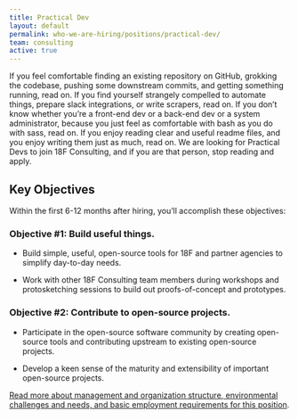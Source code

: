 ```yaml
---
title: Practical Dev
layout: default
permalink: who-we-are-hiring/positions/practical-dev/
team: consulting
active: true
---
```

If you feel comfortable finding an existing repository on GitHub, grokking the codebase, pushing some downstream commits, and getting something running, read on. If you find yourself strangely compelled to automate things, prepare slack integrations, or write scrapers, read on. If you don’t know whether you’re a front-end dev or a back-end dev or a system administrator, because you just feel as comfortable with bash as you do with sass, read on. If you enjoy reading clear and useful readme files, and you enjoy writing them just as much, read on. We are looking for Practical Devs to join 18F Consulting, and if you are that person, stop reading and apply.

## Key Objectives

Within the first 6-12 months after hiring, you’ll accomplish these objectives:

### Objective \#1: Build useful things.

-   Build simple, useful, open-source tools for 18F and partner agencies to simplify day-to-day needs.

- Work with other 18F Consulting team members during workshops and protosketching sessions to build out proofs-of-concept and prototypes.

### Objective \#2: Contribute to open-source projects.

- Participate in the open-source software community by creating open-source tools and contributing upstream to existing open-source projects.

- Develop a keen sense of the maturity and extensibility of important open-source projects.


[Read more about management and organization structure, environmental
challenges and needs, and basic employment requirements for this
position](https://pages.18f.gov/joining-18f/who-we-are-hiring/positions/18f-consulting/).
